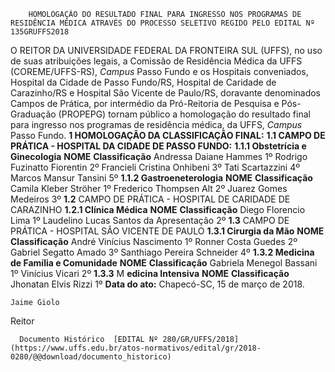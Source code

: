         HOMOLOGAÇÃO DO RESULTADO FINAL PARA INGRESSO NOS PROGRAMAS DE RESIDÊNCIA MÉDICA ATRAVÉS DO PROCESSO SELETIVO REGIDO PELO EDITAL Nº 135GRUFFS2018  

 O REITOR DA UNIVERSIDADE FEDERAL DA FRONTEIRA SUL (UFFS), no uso de suas atribuições legais, a Comissão de Residência Médica da UFFS (COREME/UFFS-RS), *Campus* Passo Fundo e os Hospitais conveniados, Hospital da Cidade de Passo Fundo/RS, Hospital de Caridade de Carazinho/RS e Hospital São Vicente de Paulo/RS, doravante denominados Campos de Prática, por intermédio da Pró-Reitoria de Pesquisa e Pós-Graduação (PROPEPG) tornam público a homologação do resultado final para ingresso nos programas de residência médica, da UFFS, *Campus* Passo Fundo.  **1 HOMOLOGAÇÃO DA CLASSIFICAÇÃO FINAL:**  **1.1 CAMPO DE PRÁTICA - HOSPITAL DA CIDADE DE PASSO FUNDO:**  **1.1.1 Obstetrícia e Ginecologia**      **NOME**    **Classificação**      Andressa Daiane Hammes   1º     Rodrigo Fuzinatto Fiorentin   2º     Francieli Cristina Onhibeni   3º     Tati Scartazzini   4º     Marcos Mansur Tansini   5º     **1.1.2 Gastroeneterologia**      **NOME**    **Classificação**      Camila Kleber Ströher   1º     Frederico Thompsen Alt   2º     Juarez Gomes Medeiros   3º     **1.2** CAMPO DE PRÁTICA - HOSPITAL DE CARIDADE DE CARAZINHO **1.2.1 Clínica Médica**      **NOME**    **Classificação**      Diego Florencio Lima   1º     Laudelino Lucas Santos da Apresentação   2º     **1.3** CAMPO DE PRÁTICA - HOSPITAL SÃO VICENTE DE PAULO **1.3.1 Cirurgia da Mão**      **NOME**    **Classificação**      André Vinícius Nascimento   1º     Ronner Costa Guedes   2º     Gabriel Segatto Amado   3º     Santhiago Pereira Schneider   4º     **1.3.2 Medicina de Família e Comunidade**      **NOME**    **Classificação**      Gabriela Menegol Bassani   1º     Vinícius Vicari   2º     **1.3.3** M **edicina Intensiva**      **NOME**    **Classificação**      Jhonatan Elvis Rizzi   1º          **Data do ato:** Chapecó-SC, 15 de março de 2018.   
 

    Jaime Giolo   
 Reitor 

      Documento Histórico  [EDITAL Nº 280/GR/UFFS/2018](https://www.uffs.edu.br/atos-normativos/edital/gr/2018-0280/@@download/documento_historico)     
      
